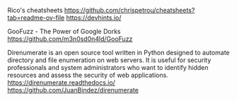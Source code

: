 
Rico's cheatsheets
https://github.com/chrispetrou/cheatsheets?tab=readme-ov-file
https://devhints.io/



GooFuzz - The Power of Google Dorks
https://github.com/m3n0sd0n4ld/GooFuzz


Direnumerate is an open source tool written in Python designed to automate directory and file enumeration on web servers. It is useful for security professionals and system administrators who want to identify hidden resources and assess the security of web applications.
https://direnumerate.readthedocs.io/
https://github.com/JuanBindez/direnumerate

